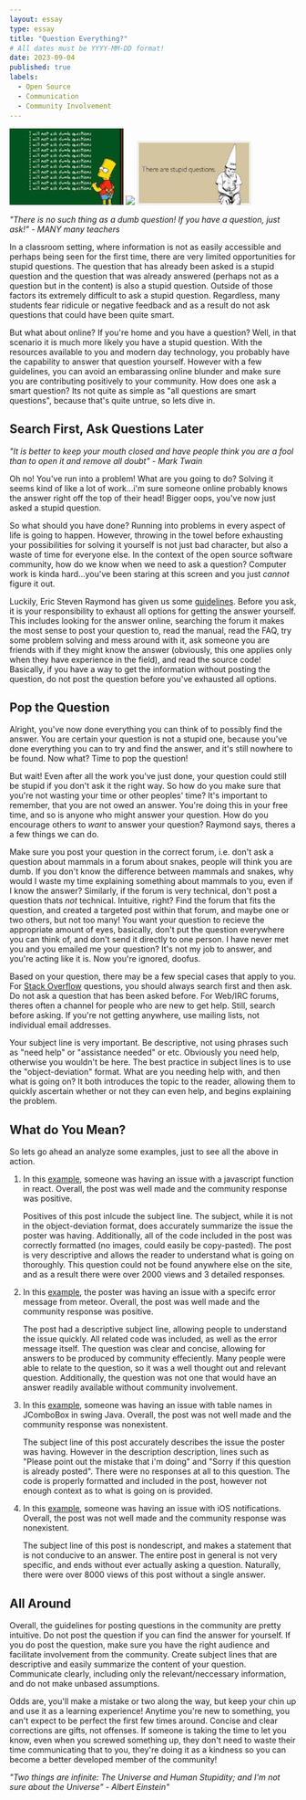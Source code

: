 ```yaml
---
layout: essay
type: essay
title: "Question Everything?"
# All dates must be YYYY-MM-DD format!
date: 2023-09-04
published: true
labels:
  - Open Source 
  - Communication
  - Community Involvement
---
```


<img width="200px" class="rounded float-start pe-4" src="../img/dumbQuestions.jpeg">
<img width="200px" class="rounded float-start pe-4" src="../img/stupidQuestionComic.jpeg">
<img width="200px" class="rounded float-start pe-4" src="../img/stupidQuestions.jpeg">

*"There is no such thing as a dumb question! If you have a question, just ask!" - MANY many teachers*

In a classroom setting, where information is not as easily accessible and perhaps being seen for the first time, there are very limited opportunities for stupid questions. The question that has already been asked is a stupid question and the question that was already answered (perhaps not as a question but in the content) is also a stupid question. Outside of those factors its extremely difficult to ask a stupid question. Regardless, many students fear ridicule or negative feedback and as a result do not ask questions that could have been quite smart. 

But what about online? If you're home and you have a question? Well, in that scenario it is much more likely you have a stupid question. With the resources available to you and modern day technology, you probably have the capability to answer that question yourself. However with a few guidelines, you can avoid an embarassing online blunder and make sure you are contributing positively to your community. How does one ask a smart question? Its not quite as simple as "all questions are smart questions", because that's quite untrue, so lets dive in. 

## Search First, Ask Questions Later

*"It is better to keep your mouth closed and have people think you are a fool than to open it and remove all doubt" - Mark Twain*

Oh no! You've run into a problem! What are you going to do? Solving it seems kind of like a lot of work...i'm sure someone online probably knows the answer right off the top of their head! Bigger oops, you've now just asked a stupid question. 

So what should you have done? Running into problems in every aspect of life is going to happen. However, throwing in the towel before exhausting your possibilities for solving it yourself is not just bad character, but also a waste of time for everyone else. In the context of the open source software community, how do we know when we need to ask a question? Computer work is kinda hard...you've been staring at this screen and you just *cannot* figure it out. 

Luckily, Eric Steven Raymond has given us some [guidelines](http://www.catb.org/esr/faqs/smart-questions.html). Before you ask, it is your responsibility to exhaust all options for getting the answer yourself. This includes looking for the answer online, searching the forum it makes the most sense to post your question to, read the manual, read the FAQ, try some problem solving and mess around with it, ask someone you are friends with if they might know the answer (obviously, this one applies only when they have experience in the field), and read the source code! Basically, if you have a way to get the information without posting the question, do not post the question before you've exhausted all options. 

## Pop the Question 

Alright, you've now done everything you can think of to possibly find the answer. You are certain your question is not a stupid one, because you've done everything you can to try and find the answer, and it's still nowhere to be found. Now what? Time to pop the question! 

But wait! Even after all the work you've just done, your question could still be stupid if you don't ask it the right way. So how do you make sure that you're not wasting your time or other peoples' time? It's important to remember, that you are not owed an answer. You're doing this in your free time, and so is anyone who might answer your question. How do you encourage others to *want* to answer your question? Raymond says, theres a a few things we can do. 

Make sure you post your question in the correct forum, i.e. don't ask a question about mammals in a forum about snakes, people will think you are dumb. If you don't know the difference between mammals and snakes, why would I waste my time explaining something about mammals to you, even if I know the answer? Similarly, if the forum is very technical, don't post a question thats *not* technical. Intuitive, right? Find the forum that fits the question, and created a targeted post within that forum, and maybe one or two others, but not too many! You want your question to recieve the appropriate amount of eyes, basically, don't put the question everywhere you can think of, and don't send it directly to one person. I have never met you and you emailed me your question? It's not my job to answer, and you're acting like it is. Now you're ignored, doofus. 

Based on your question, there may be a few special cases that apply to you. For [Stack Overflow](https://stackoverflow.com) questions, you should always search first and then ask. Do not ask a question that has been asked before. For Web/IRC forums, theres often a channel for people who are new to get help. Still, search before asking. If you're not getting anywhere, use mailing lists, not individual email addresses. 

Your subject line is very important. Be descriptive, not using phrases such as "need help" or "assistance needed" or etc. Obviously you need help, otherwise you wouldn't be here. The best practice in subject lines is to use the "object-deviation" format. What are you needing help with, and then what is going on? It both introduces the topic to the reader, allowing them to quickly ascertain whether or not they can even help, and begins explaining the problem. 

## What do You Mean?  

So lets go ahead an analyze some examples, just to see all the above in action. 

1. In this [example](https://stackoverflow.com/questions/71724426/how-to-prevent-useeffect-run-twice-after-running-a-function-in-context-consume), someone was having an issue with a javascript function in react. Overall, the post was well made and the community response was positive.

   Positives of this post inlcude the subject line. The subject, while it is not in the object-deviation format, does accurately summarize the issue the poster was having. Additionally, all of the code included in the post was correctly formatted (no images, could easily be copy-pasted). The post is very descriptive and allows the reader to understand what is going on thoroughly. This question could not be found anywhere else on the site, and as a result there were over 2000 views and 3 detailed responses.

2. In this [example](https://stackoverflow.com/questions/29856367/exception-from-tracker-recompute-function), the poster was having an issue with a specifc error message from meteor. Overall, the post was well made and the community response was positive.

   The post had a descriptive subject line, allowing people to understand the issue quickly. All related code was included, as well as the error message itself. The question was clear and concise, allowing for answers to be produced by community effeciently. Many people were able to relate to the question, so it was a well thought out and relevant question. Additionally, the question was not one that would have an answer readily available without community involvement. 

3. In this [example](https://stackoverflow.com/questions/23040185/insert-table-names-in-jcombobox-in-swing-java), someone was having an issue with table names in JComboBox in swing Java. Overall, the post was not well made and the community response was nonexistent.

   The subject line of this post accurately describes the issue the poster was having. However in the description description, lines such as "Please point out the mistake that i'm doing" and "Sorry if this question is already posted". There were no responses at all to this question. The code is properly formatted and included in the post, however not enough context as to what is going on is provided.

4. In this [example](https://stackoverflow.com/questions/57871677/ios-13-silent-push-notifications-are-no-longer-reliable), someone was having an issue with iOS notifications. Overall, the post was not well made and the community response was nonexistent.

    The subject line of this post is nondescript, and makes a statement that is not conducive to an answer. The entire post in general is not very specific, and ends without ever actually asking a question. Naturally, there were over 8000 views of this post without a single answer. 

## All Around

Overall, the guidelines for posting questions in the community are pretty intuitive. Do not post the question if you can find the answer for yourself. If you do post the question, make sure you have the right audience and facilitate involvement from the community. Create subject lines that are descriptive and easily summarize the content of your question. Communicate clearly, including only the relevant/neccessary information, and do not make unbased assumptions. 

Odds are, you'll make a mistake or two along the way, but keep your chin up and use it as a learning experience! Anytime you're new to something, you can't expect to be perfect the first few times around. Concise and clear corrections are gifts, not offenses. If someone is taking the time to let you know, even when you screwed something up, they don't need to waste their time communicating that to you, they're doing it as a kindness so you can become a better developed member of the community! 

*"Two things are infinite: The Universe and Human Stupidity; and I'm not sure about the Universe" - Albert Einstein"*
